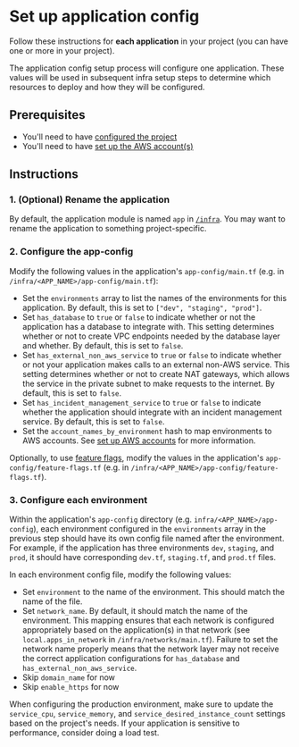 # Set up application config

Follow these instructions for **each application** in your project (you can have one or more in your project).

The application config setup process will configure one application. These values will be used in subsequent infra setup steps to determine which resources to deploy and how they will be configured.

## Prerequisites

* You'll need to have [configured the project](/infra/project-config/main.tf)
* You'll need to have [set up the AWS account(s)](./set-up-aws-accounts.md)

## Instructions

### 1. (Optional) Rename the application

By default, the application module is named `app` in [`/infra`](/infra/). You may want to rename the application to something project-specific.

### 2. Configure the app-config

Modify the following values in the application's `app-config/main.tf` (e.g. in `/infra/<APP_NAME>/app-config/main.tf`):

* Set the `environments` array to list the names of the environments for this application. By default, this is set to `["dev", "staging", "prod"]`.
* Set `has_database` to `true` or `false` to indicate whether or not the application has a database to integrate with. This setting determines whether or not to create VPC endpoints needed by the database layer and whether. By default, this is set to `false`.
* Set `has_external_non_aws_service` to `true` or `false` to indicate whether or not your application makes calls to an external non-AWS service. This setting determines whether or not to create NAT gateways, which allows the service in the private subnet to make requests to the internet. By default, this is set to `false`.
* Set `has_incident_management_service` to `true` or `false` to indicate whether the application should integrate with an incident management service. By default, this is set to `false`.
* Set the `account_names_by_environment` hash to map environments to AWS accounts. See [set up AWS accounts](./set-up-aws-accounts.md) for more information.

Optionally, to use [feature flags](/docs/feature-flags.md), modify the values in the application's `app-config/feature-flags.tf` (e.g. in `/infra/<APP_NAME>/app-config/feature-flags.tf`).

### 3. Configure each environment

Within the application's `app-config` directory (e.g. `infra/<APP_NAME>/app-config`), each environment configured in the `environments` array in the previous step should have its own config file named after the environment. For example, if the application has three environments `dev`, `staging`, and `prod`, it should have corresponding `dev.tf`, `staging.tf`, and `prod.tf` files.

In each environment config file, modify the following values:

* Set `environment` to the name of the environment. This should match the name of the file.
* Set `network_name`. By default, it should match the name of the environment. This mapping ensures that each network is configured appropriately based on the application(s) in that network (see `local.apps_in_network` in `/infra/networks/main.tf`). Failure to set the network name properly means that the network layer may not receive the correct application configurations for `has_database` and `has_external_non_aws_service`.
* Skip `domain_name` for now
* Skip `enable_https` for now

When configuring the production environment, make sure to update the `service_cpu`, `service_memory`, and `service_desired_instance_count` settings based on the project's needs. If your application is sensitive to performance, consider doing a load test.
